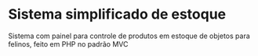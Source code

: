 # Sistema simplificado de estoque

Sistema com painel para controle de produtos em estoque de objetos para felinos, feito em PHP no padrão MVC
